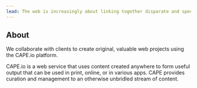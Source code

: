 ```yaml
---
lead: The web is increasingly about linking together disparate and specialized services to provide a greater function. CAPE.io accepts and embraces this new ecosystem.
---
```


## About

We collaborate with clients to create original, valuable web projects using the CAPE.io platform.

CAPE.io is a web service that uses content created anywhere to form useful output that can be used in print, online, or in various apps. CAPE provides curation and management to an otherwise unbridled stream of content.
